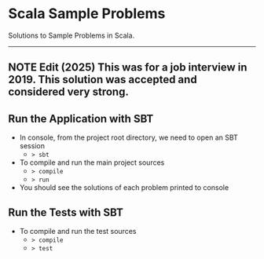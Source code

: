 # Scala Sample Problems
Solutions to Sample Problems in Scala. 

---
**NOTE**
Edit (2025) This was for a job interview in 2019. This solution was accepted and considered very strong.
---

## Run the Application with SBT
 * In console, from the project root directory, we need to open an SBT session
   * `> sbt` 
 * To compile and run the main project sources 
   * `> compile`
   * `> run`
 * You should see the solutions of each problem printed to console 
   
## Run the Tests with SBT
 * To compile and run the test sources 
   * `> compile`
   * `> test`
 
   
